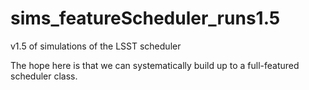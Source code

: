 # sims_featureScheduler_runs1.5
v1.5 of simulations of the LSST scheduler


The hope here is that we can systematically build up to a full-featured scheduler class.

